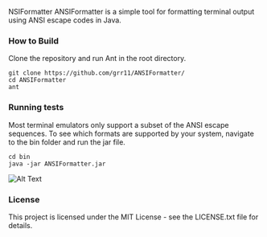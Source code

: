 NSIFormatter
ANSIFormatter is a simple tool for formatting terminal output using ANSI escape codes in Java.

### How to Build
Clone the repository and run Ant in the root directory. 
```
git clone https://github.com/grr11/ANSIFormatter/
cd ANSIFormatter
ant
```
### Running tests
Most terminal emulators only support a subset of the ANSI escape sequences. To see which formats are supported by your system, navigate to the bin folder and run the jar file.
```
cd bin
java -jar ANSIFormatter.jar
```
![Alt Text](http://i.imgur.com/LY47FxN.png)

### License

This project is licensed under the MIT License - see the LICENSE.txt file for details.

